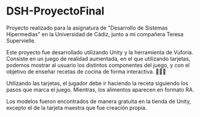 ﻿# DSH-ProyectoFinal
 
 Proyecto realizado para la asignatura de "Desarrollo de Sistemas Hipermedias" en la Universidad de Cádiz, junto a mi compañera Teresa Supervielle.
 
 Este proyecto fue desarrollado utilizando Unity y la herramienta de Vuforia. Consiste en un juego de realidad aumentada, en el que utilizando tarjetas, podemos mostrar al usuario los distintos componentes del juego, y con el objetivo de enseñar recetas de cocina de forma interactiva. 🍳👩‍🍳
 
 Utilizando las tarjetas, el jugador debe ir haciendo la receta siguiendo los pasos que marca el juego. Mientras, los alimentos aparecen en formato RA.
 
 Los modelos fueron encontrados de manera gratuita en la tienda de Unity, excepto el de la tarjeta maestra que fue creación propia.

